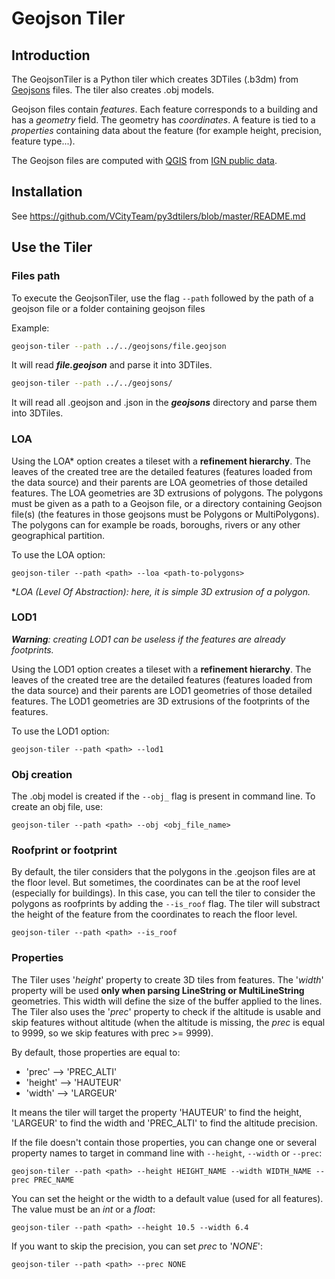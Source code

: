 # Geojson Tiler

## Introduction
The GeojsonTiler is a Python tiler which creates 3DTiles (.b3dm) from [Geojsons](https://en.wikipedia.org/wiki/GeoJSON) files.
The tiler also creates .obj models.

Geojson files contain _features_. Each feature corresponds to a building and has a _geometry_ field. The geometry has _coordinates_. A feature is tied to a _properties_ containing data about the feature (for example height, precision, feature type...).

The Geojson files are computed with [QGIS](https://www.qgis.org/en/site/) from [IGN public data](https://geoservices.ign.fr/telechargement).
## Installation
See https://github.com/VCityTeam/py3dtilers/blob/master/README.md

## Use the Tiler
### Files path
To execute the GeojsonTiler, use the flag `--path` followed by the path of a geojson file or a folder containing geojson files

Example:

```bash
geojson-tiler --path ../../geojsons/file.geojson
```

It will read ___file.geojson___ and parse it into 3DTiles.

```bash
geojson-tiler --path ../../geojsons/
```

It will read all .geojson and .json in the ___geojsons___ directory and parse them into 3DTiles.

### LOA
Using the LOA\* option creates a tileset with a __refinement hierarchy__. The leaves of the created tree are the detailed features (features loaded from the data source) and their parents are LOA geometries of those detailed features. The LOA geometries are 3D extrusions of polygons. The polygons must be given as a path to a Geojson file, or a directory containing Geojson file(s) (the features in those geojsons must be Polygons or MultiPolygons). The polygons can for example be roads, boroughs, rivers or any other geographical partition.

To use the LOA option:
```
geojson-tiler --path <path> --loa <path-to-polygons>
```

\*_LOA (Level Of Abstraction): here, it is simple 3D extrusion of a polygon._

### LOD1
___Warning__: creating LOD1 can be useless if the features are already footprints._


Using the LOD1 option creates a tileset with a __refinement hierarchy__. The leaves of the created tree are the detailed features (features loaded from the data source) and their parents are LOD1 geometries of those detailed features. The LOD1 geometries are 3D extrusions of the footprints of the features.

To use the LOD1 option:
```
geojson-tiler --path <path> --lod1
```
### Obj creation
The .obj model is created if the `--obj_` flag is present in command line. To create an obj file, use:
```
geojson-tiler --path <path> --obj <obj_file_name>
```

### Roofprint or footprint
By default, the tiler considers that the polygons in the .geojson files are at the floor level. But sometimes, the coordinates can be at the roof level (especially for buildings). In this case, you can tell the tiler to consider the polygons as roofprints by adding the `--is_roof` flag. The tiler will substract the height of the feature from the coordinates to reach the floor level.

```
geojson-tiler --path <path> --is_roof
```
### Properties
The Tiler uses '_height_' property to create 3D tiles from features. The '_width_' property will be used __only when parsing LineString or MultiLineString__ geometries. This width will define the size of the buffer applied to the lines.  
The Tiler also uses the '_prec_' property to check if the altitude is usable and skip features without altitude (when the altitude is missing, the _prec_ is equal to 9999, so we skip features with prec >= 9999).

By default, those properties are equal to:
- 'prec' --> 'PREC_ALTI'
- 'height' --> 'HAUTEUR'
- 'width' --> 'LARGEUR'

It means the tiler will target the property 'HAUTEUR' to find the height, 'LARGEUR' to find the width and 'PREC_ALTI' to find the altitude precision.

If the file doesn't contain those properties, you can change one or several property names to target in command line with `--height`, `--width` or `--prec`:
```
geojson-tiler --path <path> --height HEIGHT_NAME --width WIDTH_NAME --prec PREC_NAME
```

You can set the height or the width to a default value (used for all features). The value must be an _int_ or a _float_:
```
geojson-tiler --path <path> --height 10.5 --width 6.4
```

If you want to skip the precision, you can set _prec_ to '_NONE_':
```
geojson-tiler --path <path> --prec NONE
```
